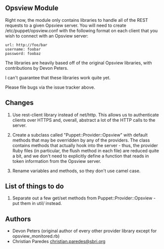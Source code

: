 Opsview Module
--------------

Right now, the module only contains libraries to handle all of the REST
requests to a given Opsview server.  You will need to create
/etc/puppet/opsview.conf with the following format on each client that you wish
to connect with an Opsview server:

    url: http://foo/bar
    username: foobar
    password: foobaz

The libraries are heavily based off of the original Opsview libraries, with
contributions by Devon Peters.

I can't guarantee that these libraries work quite yet.

Please file bugs via the issue tracker above.

Changes
-------

1. Use rest-client library instead of net/http.  This allows us to authenticate
clients over HTTPS and, overall, abstract a lot of the HTTP calls to the
server.

2. Create a subclass called "Puppet::Provider::Opsview" with default methods
that may be overridden by any of the providers.  The class contains methods
that actually hook into the server - thus, the provider Ruby files (in
particular, the flush method in each file) are reduced quite a bit, and we
don't need to explicitly define a function that reads in token information from
the Opsview server. 

3. Rename variables and methods, so they don't use camel case.

List of things to do
--------------------

1. Separate out a few get/set methods from Puppet::Provider::Opsview - put them
in util/ instead.

Authors
-------

* Devon Peters (original author of every other provider library except for
opsview_monitored.rb)
* Christian Paredes <christian.paredes@sbri.org>
